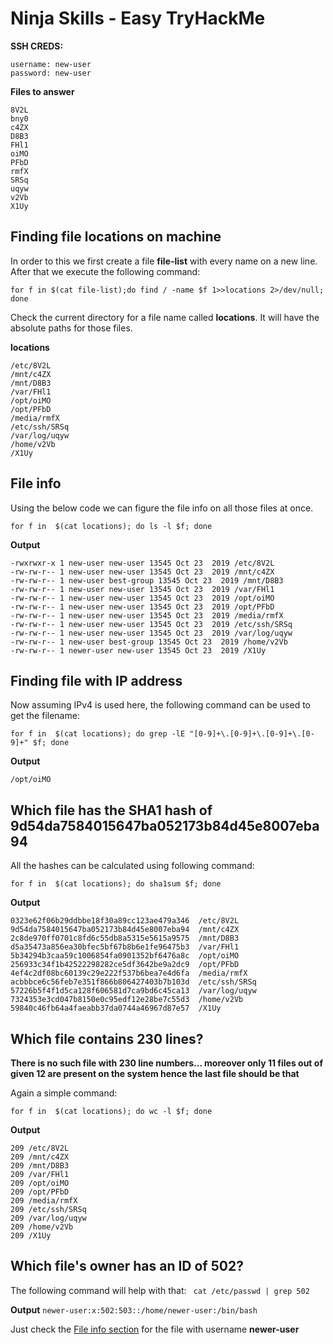 # Ninja Skills - Easy TryHackMe

**SSH CREDS:**
```
username: new-user
password: new-user
```

**Files to answer**

```
8V2L
bny0
c4ZX
D8B3
FHl1
oiMO
PFbD
rmfX
SRSq
uqyw
v2Vb
X1Uy
```

## Finding file locations on machine

In order to this we first create a file **file-list** with every name on a new line. After that we execute the following command:

`for f in $(cat file-list);do find / -name $f 1>>locations 2>/dev/null; done`

Check the current directory for a file name called **locations**. It will have the absolute paths for those files.

**locations**
```
/etc/8V2L
/mnt/c4ZX
/mnt/D8B3
/var/FHl1
/opt/oiMO
/opt/PFbD
/media/rmfX
/etc/ssh/SRSq
/var/log/uqyw
/home/v2Vb
/X1Uy
```

## File info

Using the below code we can figure the file info on all those files at once.

`for f in  $(cat locations); do ls -l $f; done`

**Output**
```
-rwxrwxr-x 1 new-user new-user 13545 Oct 23  2019 /etc/8V2L
-rw-rw-r-- 1 new-user new-user 13545 Oct 23  2019 /mnt/c4ZX
-rw-rw-r-- 1 new-user best-group 13545 Oct 23  2019 /mnt/D8B3
-rw-rw-r-- 1 new-user new-user 13545 Oct 23  2019 /var/FHl1
-rw-rw-r-- 1 new-user new-user 13545 Oct 23  2019 /opt/oiMO
-rw-rw-r-- 1 new-user new-user 13545 Oct 23  2019 /opt/PFbD
-rw-rw-r-- 1 new-user new-user 13545 Oct 23  2019 /media/rmfX
-rw-rw-r-- 1 new-user new-user 13545 Oct 23  2019 /etc/ssh/SRSq
-rw-rw-r-- 1 new-user new-user 13545 Oct 23  2019 /var/log/uqyw
-rw-rw-r-- 1 new-user best-group 13545 Oct 23  2019 /home/v2Vb
-rw-rw-r-- 1 newer-user new-user 13545 Oct 23  2019 /X1Uy
```

## Finding file with IP address

Now assuming IPv4 is used here, the following command can be used to get the filename:

`for f in  $(cat locations); do grep -lE "[0-9]+\.[0-9]+\.[0-9]+\.[0-9]+" $f; done`

**Output**

`/opt/oiMO`

## Which file has the SHA1 hash of 9d54da7584015647ba052173b84d45e8007eba94

All the hashes can be calculated using following command:

`for f in  $(cat locations); do sha1sum $f; done`

**Output**
```
0323e62f06b29ddbbe18f30a89cc123ae479a346  /etc/8V2L
9d54da7584015647ba052173b84d45e8007eba94  /mnt/c4ZX
2c8de970ff0701c8fd6c55db8a5315e5615a9575  /mnt/D8B3
d5a35473a856ea30bfec5bf67b8b6e1fe96475b3  /var/FHl1
5b34294b3caa59c1006854fa0901352bf6476a8c  /opt/oiMO
256933c34f1b42522298282ce5df3642be9a2dc9  /opt/PFbD
4ef4c2df08bc60139c29e222f537b6bea7e4d6fa  /media/rmfX
acbbbce6c56feb7e351f866b806427403b7b103d  /etc/ssh/SRSq
57226b5f4f1d5ca128f606581d7ca9bd6c45ca13  /var/log/uqyw
7324353e3cd047b8150e0c95edf12e28be7c55d3  /home/v2Vb
59840c46fb64a4faeabb37da0744a46967d87e57  /X1Uy
```

## Which file contains 230 lines?

**There is no such file with 230 line numbers... moreover only 11 files out of given 12 are present on the system hence the last file should be that**

Again a simple command:

`for f in  $(cat locations); do wc -l $f; done`

**Output**
```
209 /etc/8V2L
209 /mnt/c4ZX
209 /mnt/D8B3
209 /var/FHl1
209 /opt/oiMO
209 /opt/PFbD
209 /media/rmfX
209 /etc/ssh/SRSq
209 /var/log/uqyw
209 /home/v2Vb
209 /X1Uy
```

## Which file's owner has an ID of 502?

The following command will help with that:
``` cat /etc/passwd | grep 502```

**Output**
`newer-user:x:502:503::/home/newer-user:/bin/bash`

Just check the [File info section](#file-info) for the file with username **newer-user**


